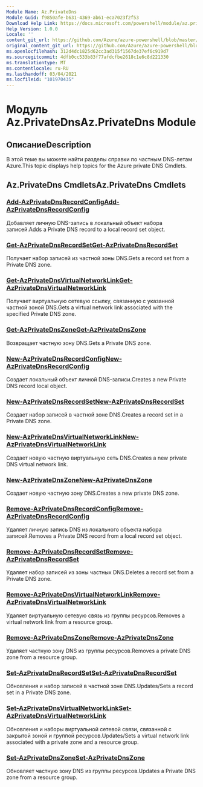 ```yaml
---
Module Name: Az.PrivateDns
Module Guid: f9850afe-b631-4369-ab61-eca7023f2f53
Download Help Link: https://docs.microsoft.com/powershell/module/az.privatedns
Help Version: 1.0.0
Locale: ''
content_git_url: https://github.com/Azure/azure-powershell/blob/master/src/PrivateDns/PrivateDns/help/Az.PrivateDNS.md
original_content_git_url: https://github.com/Azure/azure-powershell/blob/master/src/PrivateDns/PrivateDns/help/Az.PrivateDNS.md
ms.openlocfilehash: 312d4dc1825d62cc3ad315f1567de37ef6c919d7
ms.sourcegitcommit: 4dfb0cc533b83f77afdcfbe2618c1e6c8d221330
ms.translationtype: MT
ms.contentlocale: ru-RU
ms.lasthandoff: 03/04/2021
ms.locfileid: "101970435"
---
```

# <span data-ttu-id="cd201-101">Модуль Az.PrivateDns</span><span class="sxs-lookup"><span data-stu-id="cd201-101">Az.PrivateDns Module</span></span>
## <span data-ttu-id="cd201-102">Описание</span><span class="sxs-lookup"><span data-stu-id="cd201-102">Description</span></span>
<span data-ttu-id="cd201-103">В этой теме вы можете найти разделы справки по частным DNS-летам Azure.</span><span class="sxs-lookup"><span data-stu-id="cd201-103">This topic displays help topics for the Azure private DNS Cmdlets.</span></span>

## <span data-ttu-id="cd201-104">Az.PrivateDns Cmdlets</span><span class="sxs-lookup"><span data-stu-id="cd201-104">Az.PrivateDns Cmdlets</span></span>
### [<span data-ttu-id="cd201-105">Add-AzPrivateDnsRecordConfig</span><span class="sxs-lookup"><span data-stu-id="cd201-105">Add-AzPrivateDnsRecordConfig</span></span>](Add-AzPrivateDnsRecordConfig.md)
<span data-ttu-id="cd201-106">Добавляет личную DNS-запись в локальный объект набора записей.</span><span class="sxs-lookup"><span data-stu-id="cd201-106">Adds a Private DNS record to a local record set object.</span></span>

### [<span data-ttu-id="cd201-107">Get-AzPrivateDnsRecordSet</span><span class="sxs-lookup"><span data-stu-id="cd201-107">Get-AzPrivateDnsRecordSet</span></span>](Get-AzPrivateDnsRecordSet.md)
<span data-ttu-id="cd201-108">Получает набор записей из частной зоны DNS.</span><span class="sxs-lookup"><span data-stu-id="cd201-108">Gets a record set from a Private DNS zone.</span></span>

### [<span data-ttu-id="cd201-109">Get-AzPrivateDnsVirtualNetworkLink</span><span class="sxs-lookup"><span data-stu-id="cd201-109">Get-AzPrivateDnsVirtualNetworkLink</span></span>](Get-AzPrivateDnsVirtualNetworkLink.md)
<span data-ttu-id="cd201-110">Получает виртуальную сетевую ссылку, связанную с указанной частной зоной DNS.</span><span class="sxs-lookup"><span data-stu-id="cd201-110">Gets a virtual network link associated with the specified Private DNS zone.</span></span>

### [<span data-ttu-id="cd201-111">Get-AzPrivateDnsZone</span><span class="sxs-lookup"><span data-stu-id="cd201-111">Get-AzPrivateDnsZone</span></span>](Get-AzPrivateDnsZone.md)
<span data-ttu-id="cd201-112">Возвращает частную зону DNS.</span><span class="sxs-lookup"><span data-stu-id="cd201-112">Gets a Private DNS zone.</span></span>

### [<span data-ttu-id="cd201-113">New-AzPrivateDnsRecordConfig</span><span class="sxs-lookup"><span data-stu-id="cd201-113">New-AzPrivateDnsRecordConfig</span></span>](New-AzPrivateDnsRecordConfig.md)
<span data-ttu-id="cd201-114">Создает локальный объект личной DNS-записи.</span><span class="sxs-lookup"><span data-stu-id="cd201-114">Creates a new Private DNS record local object.</span></span>

### [<span data-ttu-id="cd201-115">New-AzPrivateDnsRecordSet</span><span class="sxs-lookup"><span data-stu-id="cd201-115">New-AzPrivateDnsRecordSet</span></span>](New-AzPrivateDnsRecordSet.md)
<span data-ttu-id="cd201-116">Создает набор записей в частной зоне DNS.</span><span class="sxs-lookup"><span data-stu-id="cd201-116">Creates a record set in a Private DNS zone.</span></span>

### [<span data-ttu-id="cd201-117">New-AzPrivateDnsVirtualNetworkLink</span><span class="sxs-lookup"><span data-stu-id="cd201-117">New-AzPrivateDnsVirtualNetworkLink</span></span>](New-AzPrivateDnsVirtualNetworkLink.md)
<span data-ttu-id="cd201-118">Создает новую частную виртуальную сеть DNS.</span><span class="sxs-lookup"><span data-stu-id="cd201-118">Creates a new private DNS virtual network link.</span></span>

### [<span data-ttu-id="cd201-119">New-AzPrivateDnsZone</span><span class="sxs-lookup"><span data-stu-id="cd201-119">New-AzPrivateDnsZone</span></span>](New-AzPrivateDnsZone.md)
<span data-ttu-id="cd201-120">Создает новую частную зону DNS.</span><span class="sxs-lookup"><span data-stu-id="cd201-120">Creates a new private DNS zone.</span></span>

### [<span data-ttu-id="cd201-121">Remove-AzPrivateDnsRecordConfig</span><span class="sxs-lookup"><span data-stu-id="cd201-121">Remove-AzPrivateDnsRecordConfig</span></span>](Remove-AzPrivateDnsRecordConfig.md)
<span data-ttu-id="cd201-122">Удаляет личную запись DNS из локального объекта набора записей.</span><span class="sxs-lookup"><span data-stu-id="cd201-122">Removes a Private DNS record from a local record set object.</span></span>

### [<span data-ttu-id="cd201-123">Remove-AzPrivateDnsRecordSet</span><span class="sxs-lookup"><span data-stu-id="cd201-123">Remove-AzPrivateDnsRecordSet</span></span>](Remove-AzPrivateDnsRecordSet.md)
<span data-ttu-id="cd201-124">Удаляет набор записей из зоны частных DNS.</span><span class="sxs-lookup"><span data-stu-id="cd201-124">Deletes a record set from a Private DNS zone.</span></span>

### [<span data-ttu-id="cd201-125">Remove-AzPrivateDnsVirtualNetworkLink</span><span class="sxs-lookup"><span data-stu-id="cd201-125">Remove-AzPrivateDnsVirtualNetworkLink</span></span>](Remove-AzPrivateDnsVirtualNetworkLink.md)
<span data-ttu-id="cd201-126">Удаляет виртуальную сетевую связь из группы ресурсов.</span><span class="sxs-lookup"><span data-stu-id="cd201-126">Removes a virtual network link from a resource group.</span></span>

### [<span data-ttu-id="cd201-127">Remove-AzPrivateDnsZone</span><span class="sxs-lookup"><span data-stu-id="cd201-127">Remove-AzPrivateDnsZone</span></span>](Remove-AzPrivateDnsZone.md)
<span data-ttu-id="cd201-128">Удаляет частную зону DNS из группы ресурсов.</span><span class="sxs-lookup"><span data-stu-id="cd201-128">Removes a private DNS zone from a resource group.</span></span>

### [<span data-ttu-id="cd201-129">Set-AzPrivateDnsRecordSet</span><span class="sxs-lookup"><span data-stu-id="cd201-129">Set-AzPrivateDnsRecordSet</span></span>](Set-AzPrivateDnsRecordSet.md)
<span data-ttu-id="cd201-130">Обновления и набор записей в частной зоне DNS.</span><span class="sxs-lookup"><span data-stu-id="cd201-130">Updates/Sets a record set in a Private DNS zone.</span></span>

### [<span data-ttu-id="cd201-131">Set-AzPrivateDnsVirtualNetworkLink</span><span class="sxs-lookup"><span data-stu-id="cd201-131">Set-AzPrivateDnsVirtualNetworkLink</span></span>](Set-AzPrivateDnsVirtualNetworkLink.md)
<span data-ttu-id="cd201-132">Обновления и наборы виртуальной сетевой связи, связанной с закрытой зоной и группой ресурсов.</span><span class="sxs-lookup"><span data-stu-id="cd201-132">Updates/Sets a virtual network link associated with a private zone and a resource group.</span></span>

### [<span data-ttu-id="cd201-133">Set-AzPrivateDnsZone</span><span class="sxs-lookup"><span data-stu-id="cd201-133">Set-AzPrivateDnsZone</span></span>](Set-AzPrivateDnsZone.md)
<span data-ttu-id="cd201-134">Обновляет частную зону DNS из группы ресурсов.</span><span class="sxs-lookup"><span data-stu-id="cd201-134">Updates a Private DNS zone from a resource group.</span></span>


